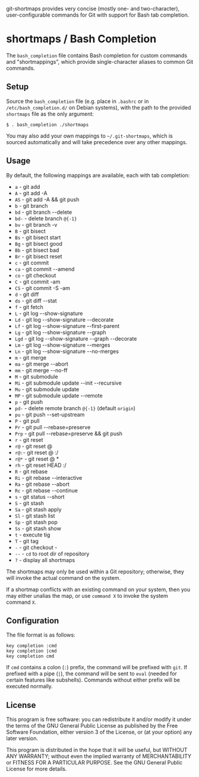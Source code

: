 git-shortmaps provides very concise (mostly one- and two-character),
user-configurable commands for Git with support for Bash tab completion.

# shortmaps / Bash Completion
The `bash_completion` file contains Bash completion for custom commands and
"shortmappings", which provide single-character aliases to common Git commands.


## Setup
Source the `bash_completion` file (e.g. place in `.bashrc` or in
`/etc/bash_completion.d/` on Debian systems), with the path to the provided
`shortmaps` file as the only argument:

```
$ . bash_completion ./shortmaps
```

You may also add your own mappings to `~/.git-shortmaps`, which is sourced
automatically and will take precedence over any other mappings.


## Usage
By default, the following mappings are available, each with tab completion:

* `a` - git add
* `A` - git add -A
* `AS` - git add -A && git push
* `b` - git branch
* `bd` - git branch --delete
* `bd-` - delete branch `@{-1}`
* `bv` - git branch -v
* `B` - git bisect
* `Bs` - git bisect start
* `Bg` - git bisect good
* `Bb` - git bisect bad
* `Br` - git bisect reset
* `c` - git commit
* `ca` - git commit --amend
* `co` - git checkout
* `C` - git commit -am
* `CS` - git commit -S -am
* `d` - git diff
* `ds` - git diff --stat
* `f` - git fetch
* `L` - git log --show-signature
* `Ld` - git log --show-signature --decorate
* `Lf` - git log --show-signature --first-parent
* `Lg` - git log --show-signature --graph
* `Lgd` - git log --show-signature --graph --decorate
* `Lm` - git log --show-signature --merges
* `Ln` - git log --show-signature --no-merges
* `m` - git merge
* `ma` - git merge --abort
* `mm` - git merge --no-ff
* `M` - git submodule
* `Mi` - git submodule update --init --recursive
* `Mu` - git submodule update
* `MP` - git submodule update --remote
* `p` - git push
* `pd-` - delete remote branch `@{-1}` (default `origin`)
* `pu` - git push --set-upstream
* `P` - git pull
* `Pr` - git pull --rebase=preserve
* `Prp` - git pull --rebase=preserve && git push
* `r` - git reset
* `r@` - git reset @
* `r@:`- git reset @ :/
* `r@*` - git reset @ *
* `rh` - git reset HEAD :/
* `R` - git rebase
* `Ri` - git rebase --interactive
* `Ra` - git rebase --abort
* `Rc` - git rebase --continue
* `s` - git status --short
* `S` - git stash
* `Sa` - git stash apply
* `Sl` - git stash list
* `Sp` - git stash pop
* `Ss` - git stash show
* `t` - execute tig
* `T` - git tag
* `-` - git checkout -
* `--` - `cd` to root dir of repository
* `?` - display all shortmaps

The shortmaps may only be used within a Git repository; otherwise, they will
invoke the actual command on the system.

If a shortmap conflicts with an existing command on your system, then you
may either unalias the map, or use `command X` to invoke the system command
`X`.


## Configuration
The file format is as follows:

```
key completion :cmd
key completion |cmd
key completion cmd
```

If `cmd` contains a colon (`:`) prefix, the command will be prefixed with
`git`. If prefixed with a pipe (`|`), the command will be sent to `eval`
(needed for certain features like subshells). Commands without either prefix
will be executed normally.


## License
This program is free software: you can redistribute it and/or modify it
under the terms of the GNU General Public License as published by the Free
Software Foundation, either version 3 of the License, or (at your option)
any later version.

This program is distributed in the hope that it will be useful, but WITHOUT
ANY WARRANTY; without even the implied warranty of MERCHANTABILITY or
FITNESS FOR A PARTICULAR PURPOSE.  See the GNU General Public License for
more details.

